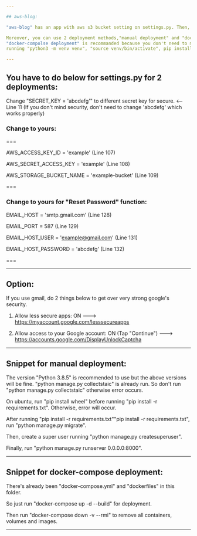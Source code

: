 ```yaml
--- 

## aws-blog:

"aws-blog" has an app with aws s3 bucket setting on settings.py. Then, it's run with "python manage.py 0.0.0.0:8000".

Moreover, you can use 2 deployment methods,"manual deployment" and "docker-compolse deployment".
"docker-compolse deployment" is recommanded because you don't need to manually deploy the app 
running "python3 -m venv venv", "source venv/bin/activate", pip install -r requirements.txt" and so on.

---
```


## You have to do below for settings.py for 2 deployments:

Change "SECRET_KEY = 'abcdefg'" to different secret key for secure. <-- Line 11
(If you don't mind security, don't need to change 'abcdefg' which works properly)

### Change to yours:

===

AWS_ACCESS_KEY_ID = 'example' (Line 107)

AWS_SECRET_ACCESS_KEY = 'example' (Line 108)

AWS_STORAGE_BUCKET_NAME = 'example-bucket' (Line 109)

===

### Change to yours for "Reset Password" function:

EMAIL_HOST = 'smtp.gmail.com' (Line 128)

EMAIL_PORT = 587 (Line 129)

EMAIL_HOST_USER = 'example@gmail.com' (Line 131)

EMAIL_HOST_PASSWORD = 'abcdefg' (Line 132)

===

---

## Option:

If you use gmail, do 2 things below to get over very strong google's security.

1. Allow less secure apps: ON ---> https://myaccount.google.com/lesssecureapps

2. Allow access to your Google account: ON (Tap "Continue") ---> https://accounts.google.com/DisplayUnlockCaptcha

---

## Snippet for manual deployment:

The version "Python 3.8.5" is recommended to use but the above versions will be fine. "python manage.py collectstaic" is already run. So don't run "python manage.py collectstaic" otherwise error occurs.

On ubuntu, run "pip install wheel" before running "pip install -r requirements.txt". Otherwise, error will occur.

After running "pip install -r requirements.txt""pip install -r requirements.txt", run "python manage.py migrate".

Then, create a super user running "python manage.py createsuperuser".

Finally, run "python manage.py runserver 0.0.0.0:8000".

---

## Snippet for docker-compose deployment:

There's already been "docker-compose.yml" and "dockerfiles" in this folder.

So just run "docker-compose up -d --build" for deployment.

Then run "docker-compose down -v --rmi" to remove all containers, volumes and images.

---
